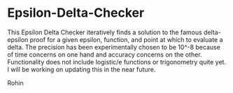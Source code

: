 # Epsilon-Delta-Checker

This Epsilon Delta Checker iteratively finds a solution to the famous delta-epsilon proof for a given epsilon, function, and point at which to evaluate a delta. The precision has been experimentally chosen to be 10^-8 because of time concerns on one hand and accuracy concerns on the other. Functionality does not include logistic/e functions or trigonometry quite yet. I will be working on updating this in the near future.

Rohin
